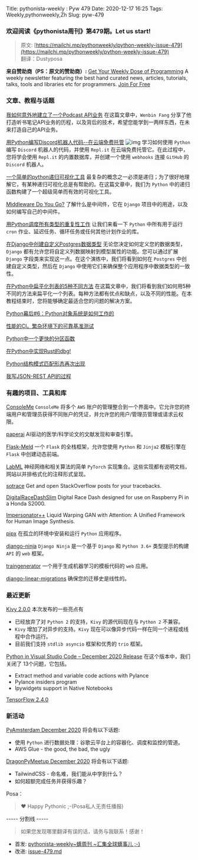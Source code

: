 Title: pythonista-weekly : Pyw 479
Date: 2020-12-17 16:25
Tags: Weekly,pythonweekly,Zh 
Slug: pyw-479

### 欢迎阅读《pythonista周刊》第479期。Let us start!


>原文: [https://mailchi.mp/pythonweekly/python-weekly-issue-479](https://mailchi.mp/pythonweekly/python-weekly-issue-479)  
>翻译：Dustyposa

**来自赞助商（PS：原文的赞助商）:**
[Get Your Weekly Dose of Programming](https://www.programmerweekly.com/?utm_source=pwad&utm_medium=newsletter) A weekly newsletter featuring the best hand curated news, articles, tutorials, talks, tools and libraries etc for programmers. [Join For Free](https://www.programmerweekly.com/?utm_source=pwad&utm_medium=newsletter)

### 文章、教程与话题

[我如何意外地建立了一个Podcast API业务](https://www.listennotes.com/blog/how-i-accidentally-built-a-podcast-api-business-46/)
在这篇文章中，`Wenbin Fang` 分享了他打造听书笔记API业务的历程，以及背后的技术，希望您能学到一两样东西，在未来打造自己的API业务。

[用Python编写Discord机器人代码--在云端免费托管](https://www.youtube.com/watch?v=SPTfmiYiuok) ![img](https://mcusercontent.com/e2e180baf855ac797ef407fc7/images/af76283a-6e65-436c-967a-900427cf6399.png)
学习如何使用 `Python` 编写 `Discord` 机器人的代码，并使用 `Repl.it` 在云端免费托管它。在此过程中，您将学会使用 `Repl.it` 的内置数据库，并创建一个使用 `webhooks` 连接 `GitHub` 的 `Discord` 机器人。

[一个简单的python递归可视化工具](https://arpitbhayani.me/blogs/recursion-visualizer)
最复杂的概念之一必须是递归；为了很好地理解它，有某种递归可视化总是有帮助的。在这篇文章中，我们为 `Python` 中的递归函数构建了一个超级简单而有效的可视化工具。

[Middleware Do You Go?](https://www.mattlayman.com/understand-django/middleware-do-you-go/)
了解什么是中间件，它在 `Django` 项目中的用途，以及如何编写自己的中间件。

[用Python调度所有类型的重复性工作](https://t.co/i4Nia8QGDM)
让我们来看一下 `Python` 中所有用于运行 `cron` 作业、延迟任务、循环任务或任何其他计划作业的库。

[在Django中创建自定义Postgres数据类型](https://pganalyze.com/blog/custom-postgres-data-types-django-python)
无论您决定如何定义您的数据类型，`Django` 都有允许您将自定义列数据映射到模型属性的功能。您可以通过扩展 `Django` 字段类来实现这一点。在这个演练中，我们将看到如何在 `Postgres` 中创建自定义类型，然后在 `Django` 中使用它们来确保整个应用程序中数据类型的一致性。

[在Python中扁平化列表的5种不同方法](https://miguendes.me/5-different-ways-to-flatten-a-list-of-lists-in-python)
在这篇文章中，我们将看到我们如何用5种不同的方法来扁平化一个列表。每种方法都有优点和缺点，以及不同的性能。在本教程结束时，您将能够确定最适合您的问题的解决方案。

[Python幕后#6：Python对象系统是如何工作的](https://tenthousandmeters.com/blog/python-behind-the-scenes-6-how-python-object-system-works/)

[性能的CI。繁杂环境下的可靠基准测试](https://pythonspeed.com/articles/consistent-benchmarking-in-ci/)

[Python中一个更快的分区函数](https://giannitedesco.github.io/2020/12/14/a-faster-partition-function.html)

[在Python中实现Rust的dbg!](https://rtpg.co/2020/12/11/dbg-in-python.html)

[Python结构模式匹配形态再次出现](https://lwn.net/Articles/838600/)

[我写JSON-REST API的过程](https://pgjones.dev/blog/rest-api-evolution-2020/)



### 有趣的项目、工具和库

[ConsoleMe](https://github.com/Netflix/consoleme) 
`ConsoleMe` 将多个 `AWS` 账户的管理整合到一个界面中。它允许您的终端用户和管理员获得不同账户的凭证，并允许您的用户/管理员管理或请求云权限。

[paperai](https://github.com/neuml/paperai)
AI驱动的医学/科学论文的文献发现和审查引擎。

[Flask-Meld](https://github.com/mikeabrahamsen/Flask-Meld)
一个 `Flask` 的全栈框架，允许您使用 `Python` 和 `Jinja2` 模板引擎在 `Flask` 中创建动态前端。

[LabML](https://lab-ml.com/labml_nn/index.html)
神经网络和相关算法的简单 `PyTorch` 实现集合。这些实现都有说明文档，网站以并排格式化的注释形式呈现。

[sotrace](https://github.com/SuperMaZingCoder/sotrace)
Get and open StackOverflow posts for your tracebacks.

[DigitalRaceDashSlim](https://github.com/Joelzeller/DigitalRaceDashSlim) 
Digital Race Dash designed for use on Raspberry Pi in a Honda S2000.

[Impersonator++](https://www.impersonator.org/work/impersonator-plus-plus.html)
Liquid Warping GAN with Attention: A Unified Framework for Human Image Synthesis.

[pipx](https://pipxproject.github.io/pipx/) 
在孤立的环境中安装和运行 `Python` 应用程序。

[django-ninja](https://github.com/vitalik/django-ninja)
`Django Ninja` 是一个基于 `Django` 和 `Python 3.6+` 类型提示的构建 `API` 的 `web` 框架。

[traingenerator](https://github.com/jrieke/traingenerator)
一个用于生成机器学习的模板代码的 `web` 应用。

[django-linear-migrations](https://github.com/adamchainz/django-linear-migrations)
确保您的迁移史是线性的。

### 最近更新

[Kivy 2.0.0](https://github.com/kivy/kivy/releases/tag/2.0.0)
本次发布的一些亮点有

- 已经放弃了对 `Python 2` 的支持，`Kivy` 的源代码现在与 `Python 2` 不兼容。
- `Kivy` 增加了对异步的支持。`Kivy` 现在可以像异步代码一样在同一个进程或线程中合作运行。
- 目前我们支持 `stdlib asyncio` 框架和优秀的 `trio` 框架。 


[Python in Visual Studio Code – December 2020 Release](https://devblogs.microsoft.com/python/python-in-visual-studio-code-december-2020-release/)
在这个版本中，我们关闭了 13个问题，它包括。

- Extract method and variable code actions with Pylance
- Pylance insiders program 
- Ipywidgets support in Native Notebooks  


[TensorFlow 2.4.0](https://github.com/tensorflow/tensorflow/releases/tag/v2.4.0)

### 新活动

[PyAmsterdam December 2020](https://www.meetup.com/PyAmsterdam/events/275018905/) 
将会有以下话题:

- 使用 `Python` 进行数据处理：谷歌云平台上的容器化、调度和监控的管道。
- AWS Glue - the good, the bad, the ugly


[DragonPyMeetup December 2020](https://www.meetup.com/Ljubljana-Python-Group/events/274821208/)
将会有以下话题:

- TailwindCSS - 命名难，我们能从中学到什么？
- 如何超额完成任务并获得乐趣？


Posa：

> ❤️ Happy Pythonic ;-(Posa私人无责任播报)  


----- 分割线 -----

> 如果您发现哪里翻译有误的话，请务与我联系！感谢！




- 首发: [pythonista-weekly~蠎周刊 ~汇集全球蠎事儿 ;-)](http://weekly.pychina.org/python-weekly/pyw-479.html)
- 改进: [issue-479.md](https://github.com/PyChina/weekly/blob/master/content/python-weekly/issue%23479.md)

